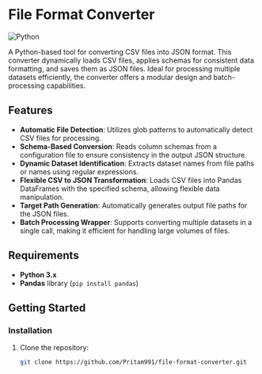 # File Format Converter

![Python](https://img.shields.io/badge/Python-3.x-blue.svg)


A Python-based tool for converting CSV files into JSON format. This converter dynamically loads CSV files, applies schemas for consistent data formatting, and saves them as JSON files. Ideal for processing multiple datasets efficiently, the converter offers a modular design and batch-processing capabilities.

## Features

- **Automatic File Detection**: Utilizes glob patterns to automatically detect CSV files for processing.
- **Schema-Based Conversion**: Reads column schemas from a configuration file to ensure consistency in the output JSON structure.
- **Dynamic Dataset Identification**: Extracts dataset names from file paths or names using regular expressions.
- **Flexible CSV to JSON Transformation**: Loads CSV files into Pandas DataFrames with the specified schema, allowing flexible data manipulation.
- **Target Path Generation**: Automatically generates output file paths for the JSON files.
- **Batch Processing Wrapper**: Supports converting multiple datasets in a single call, making it efficient for handling large volumes of files.

## Requirements

- **Python 3.x**
- **Pandas** library (`pip install pandas`)

## Getting Started

### Installation

1. Clone the repository:
   ```bash
   git clone https://github.com/Pritam991/file-format-converter.git
